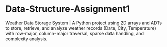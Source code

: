 # Data-Structure-Assignment1
Weather Data Storage System | A Python project using 2D arrays and ADTs to store, retrieve, and analyze weather records (Date, City, Temperature) with row-major, column-major traversal, sparse data handling, and complexity analysis.

